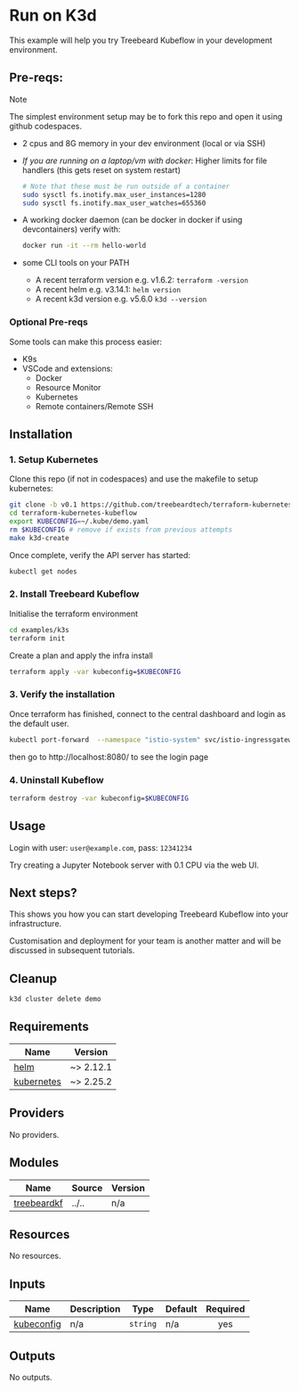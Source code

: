# Run on K3d

This example will help you try Treebeard Kubeflow in your development environment.

## Pre-reqs:

> [!Note]  
> The simplest environment setup may be to fork this repo and open it using github codespaces.


* 2 cpus and 8G memory in your dev environment (local or via SSH)
* _If you are running on a laptop/vm with docker_: Higher limits for file handlers (this gets reset on system restart)
    
    ```sh
    # Note that these must be run outside of a container
    sudo sysctl fs.inotify.max_user_instances=1280
    sudo sysctl fs.inotify.max_user_watches=655360
    ```

* A working docker daemon (can be docker in docker if using devcontainers)
    verify with:
    ```sh
    docker run -it --rm hello-world
    ```

* some CLI tools on your PATH
  * A recent terraform version e.g. v1.6.2: `terraform -version`
  * A recent helm e.g. v3.14.1: `helm version`
  * A recent k3d version e.g. v5.6.0 `k3d --version`

### Optional Pre-reqs

Some tools can make this process easier:
* K9s
* VSCode and extensions:
  * Docker
  * Resource Monitor
  * Kubernetes
  * Remote containers/Remote SSH

## Installation

### 1. Setup Kubernetes

Clone this repo (if not in codespaces) and use the makefile to setup kubernetes:

```sh
git clone -b v0.1 https://github.com/treebeardtech/terraform-kubernetes-kubeflow.git
cd terraform-kubernetes-kubeflow
export KUBECONFIG=~/.kube/demo.yaml
rm $KUBECONFIG # remove if exists from previous attempts
make k3d-create
```

Once complete, verify the API server has started:

```sh
kubectl get nodes
```

### 2. Install Treebeard Kubeflow

Initialise the terraform environment

```sh
cd examples/k3s
terraform init
```

Create a plan and apply the infra install

```sh
terraform apply -var kubeconfig=$KUBECONFIG
```

### 3. Verify the installation

Once terraform has finished, connect to the central dashboard and login as the default user.

```sh
kubectl port-forward  --namespace "istio-system" svc/istio-ingressgateway 8080:http2
```

then go to http://localhost:8080/ to see the login page

### 4. Uninstall Kubeflow

```sh
terraform destroy -var kubeconfig=$KUBECONFIG
```

## Usage

Login with user: `user@example.com`, pass: `12341234`

Try creating a Jupyter Notebook server with 0.1 CPU via the web UI.

## Next steps?

This shows you how you can start developing Treebeard Kubeflow into your infrastructure.

Customisation and deployment for your team is another matter and will be discussed in subsequent tutorials.

## Cleanup

```sh
k3d cluster delete demo
```

## Requirements

| Name | Version |
|------|---------|
| <a name="requirement_helm"></a> [helm](#requirement\_helm) | ~> 2.12.1 |
| <a name="requirement_kubernetes"></a> [kubernetes](#requirement\_kubernetes) | ~> 2.25.2 |

## Providers

No providers.

## Modules

| Name | Source | Version |
|------|--------|---------|
| <a name="module_treebeardkf"></a> [treebeardkf](#module\_treebeardkf) | ../.. | n/a |

## Resources

No resources.

## Inputs

| Name | Description | Type | Default | Required |
|------|-------------|------|---------|:--------:|
| <a name="input_kubeconfig"></a> [kubeconfig](#input\_kubeconfig) | n/a | `string` | n/a | yes |

## Outputs

No outputs.
